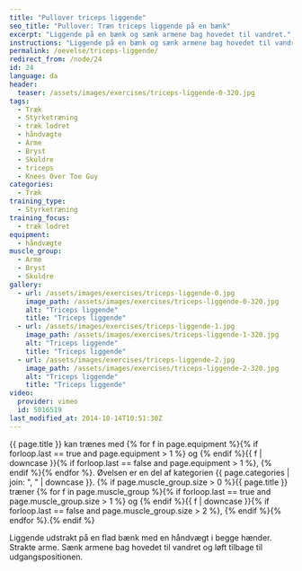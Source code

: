 ```yaml
---
title: "Pullover triceps liggende"
seo_title: "Pullover: Træn triceps liggende på en bænk"
excerpt: "Liggende på en bænk og sænk armene bag hovedet til vandret."
instructions: "Liggende på en bænk og sænk armene bag hovedet til vandret."
permalink: /oevelse/triceps-liggende/
redirect_from: /node/24
id: 24
language: da
header:
  teaser: /assets/images/exercises/triceps-liggende-0-320.jpg
tags:
  - Træk
  - Styrketræning
  - træk lodret
  - håndvægte
  - Arme
  - Bryst
  - Skuldre
  - triceps
  - Knees Over Toe Guy
categories:
  - Træk
training_type:
  - Styrketræning
training_focus:
  - træk lodret
equipment:
  - håndvægte
muscle_group:
  - Arme
  - Bryst
  - Skuldre
gallery:
  - url: /assets/images/exercises/triceps-liggende-0.jpg
    image_path: /assets/images/exercises/triceps-liggende-0-320.jpg
    alt: "Triceps liggende"
    title: "Triceps liggende"
  - url: /assets/images/exercises/triceps-liggende-1.jpg
    image_path: /assets/images/exercises/triceps-liggende-1-320.jpg
    alt: "Triceps liggende"
    title: "Triceps liggende"
  - url: /assets/images/exercises/triceps-liggende-2.jpg
    image_path: /assets/images/exercises/triceps-liggende-2-320.jpg
    alt: "Triceps liggende"
    title: "Triceps liggende"
video:
  provider: vimeo
  id: 5016519
last_modified_at: 2014-10-14T10:51:30Z
---
```

{{ page.title }} kan trænes med {% for f in page.equipment %}{% if forloop.last == true and page.equipment > 1 %} og {% endif %}{{ f | downcase  }}{% if forloop.last == false and page.equipment > 1 %}, {% endif %}{% endfor %}. Øvelsen er en del af kategorien {{ page.categories | join: ", " | downcase }}. {% if page.muscle_group.size > 0 %}{{ page.title }} træner {% for f in page.muscle_group %}{% if forloop.last == true and page.muscle_group.size > 1 %} og {% endif %}{{ f | downcase }}{% if forloop.last == false and page.muscle_group.size > 2 %}, {% endif %}{% endfor %}.{% endif %}

Liggende udstrakt på en flad bænk med en håndvægt i begge hænder. Strakte arme. Sænk armene bag hovedet til vandret og løft tilbage til udgangspositionen.

